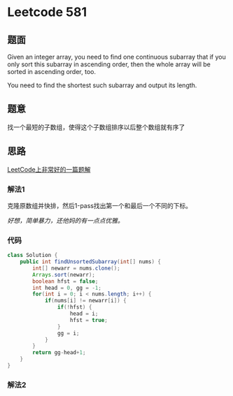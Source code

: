 # Leetcode 581
## 题面
Given an integer array, you need to find one continuous subarray that if you only sort this subarray in ascending order, then the whole array will be sorted in ascending order, too.

You need to find the shortest such subarray and output its length.
## 题意
找一个最短的子数组，使得这个子数组排序以后整个数组就有序了
## 思路
[LeetCode上非常好的一篇题解](https://leetcode.com/articles/shortest-unsorted-continous-subarray/)
### 解法1
克隆原数组并快排，然后1-pass找出第一个和最后一个不同的下标。

*好想，简单暴力，还他妈的有一点点优雅。*
### 代码
```java
class Solution {
    public int findUnsortedSubarray(int[] nums) {
        int[] newarr = nums.clone();
        Arrays.sort(newarr);
        boolean hfst = false;
        int head = 0, gg = -1;
        for(int i = 0; i < nums.length; i++) {
            if(nums[i] != newarr[i]) {
                if(!hfst) {
                    head = i;
                    hfst = true;
                }
                gg = i;
            }
        }
        return gg-head+1;
    }
}
```
### 解法2